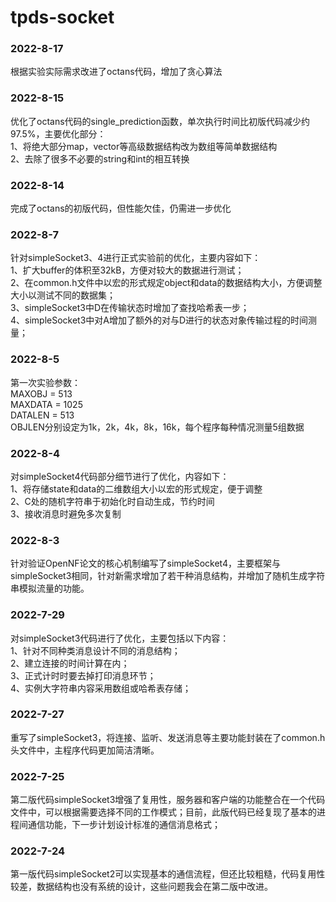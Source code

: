 # tpds-socket  
### 2022-8-17  
根据实验实际需求改进了octans代码，增加了贪心算法

### 2022-8-15  
优化了octans代码的single_prediction函数，单次执行时间比初版代码减少约97.5%，主要优化部分：  
1、将绝大部分map，vector等高级数据结构改为数组等简单数据结构    
2、去除了很多不必要的string和int的相互转换  

### 2022-8-14  
完成了octans的初版代码，但性能欠佳，仍需进一步优化  

### 2022-8-7  
针对simpleSocket3、4进行正式实验前的优化，主要内容如下：  
1、扩大buffer的体积至32kB，方便对较大的数据进行测试；  
2、在common.h文件中以宏的形式规定object和data的数据结构大小，方便调整大小以测试不同的数据集；  
3、simpleSocket3中D在传输状态时增加了查找哈希表一步；  
4、simpleSocket3中对A增加了额外的对与D进行的状态对象传输过程的时间测量；  

### 2022-8-5  
第一次实验参数：  
MAXOBJ = 513  
MAXDATA = 1025  
DATALEN = 513  
OBJLEN分别设定为1k，2k，4k，8k，16k，每个程序每种情况测量5组数据

### 2022-8-4  
对simpleSocket4代码部分细节进行了优化，内容如下：  
1、将存储state和data的二维数组大小以宏的形式规定，便于调整  
2、C处的随机字符串于初始化时自动生成，节约时间  
3、接收消息时避免多次复制  

### 2022-8-3  
针对验证OpenNF论文的核心机制编写了simpleSocket4，主要框架与simpleSocket3相同，针对新需求增加了若干种消息结构，并增加了随机生成字符串模拟流量的功能。  

### 2022-7-29  
对simpleSocket3代码进行了优化，主要包括以下内容：  
1、针对不同种类消息设计不同的消息结构；  
2、建立连接的时间计算在内；  
3、正式计时时要去掉打印消息环节；  
4、实例大字符串内容采用数组或哈希表存储；  

### 2022-7-27  
重写了simpleSocket3，将连接、监听、发送消息等主要功能封装在了common.h头文件中，主程序代码更加简洁清晰。  

### 2022-7-25  
第二版代码simpleSocket3增强了复用性，服务器和客户端的功能整合在一个代码文件中，可以根据需要选择不同的工作模式；目前，此版代码已经复现了基本的进程间通信功能，下一步计划设计标准的通信消息格式；  

### 2022-7-24  
第一版代码simpleSocket2可以实现基本的通信流程，但还比较粗糙，代码复用性较差，数据结构也没有系统的设计，这些问题我会在第二版中改进。  
